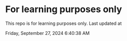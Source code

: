 # For learning purposes only
This repo is for learning purposes only.
Last updated at

Friday, September 27, 2024 6:40:38 AM

